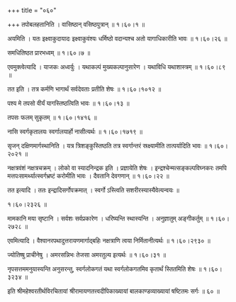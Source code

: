 +++
title = "०६०"

+++
तपोबलहतानिति । वासिष्ठान् वसिष्ठपुत्रान्  ॥  १।६०।१ ॥   

  

अयमिति । यतः इक्ष्वाकुदायादः इक्ष्वाकुवंश्यः धर्मिष्ठो वदान्यश्च अतो यागाधिकारीति भावः  ॥  १।६०।२६ ॥   

  

समधितिष्ठत प्रारभध्वम्  ॥  १।६०।७ ॥   

  

एवमुक्त्वेत्यादि । याजकः अध्वर्युः । यथाकल्पं मुख्यकल्पानुसारेण । यथाविधि यथाशास्त्रम्  ॥  १।६०।८९ ॥   

  

तत इति । तत्र कर्मणि भागार्थं सर्वदेवताः प्रतीति शेषः  ॥  १।६०।१०१२ ॥   

  

पश्य मे तपसो वीर्यं यागस्तिष्ठत्विति भावः  ॥  १।६०।१३ ॥   

  

तपसः फलम् सुकृतम्  ॥  १।६०।१४१६ ॥   

  

नासि स्वर्गकृतालयः स्वर्गालयार्हो नासीत्यर्थः  ॥  १।६०।१७१९ ॥   

  

सृजन् दक्षिणमार्गस्थानिति । यत्र त्रिशङ्कुस्तिष्ठति तत्र स्वर्गान्तरं स्रक्ष्यामीति तात्पर्यादिति भावः  ॥  १।६०।२०२१ ॥   

  

नक्षत्रवंशं नक्षत्रचक्रम् । लोको वा स्यादनिन्द्रक इति । प्रज्ञायेति शेषः । इन्द्रश्चेन्मत्सङ्कल्पविघ्नकरः तमपि मत्तपःसामर्थ्यात्स्वर्गभ्रष्टं करोमीति भावः । दैवतानि देवगणान्  ॥  १।६०।२२ ॥   

  

तत इत्यादि । ततः इन्द्रादिसर्गोपक्रमात् । स्वर्गो ऽस्त्विति सशरीरस्यास्यैवेत्यन्वयः  ॥   

१।६०।२३२६  ॥   

मामकानि मया सृष्टानि । सर्वशः सर्वप्रकारेण । धरिष्यन्ति स्थास्यन्ति । अनुज्ञातुम् अङ्गीकर्तुम्  ॥  १।६०।२७२८ ॥   

  

एवमित्यादि । वैश्वानरपथादुत्तरायणमार्गाद्बहिः नक्षत्राणि त्वया निर्मितानीत्यर्थः  ॥  १।६०।२९३० ॥   

  

ज्योतिष्षु प्राचीनेषु । अमरसन्निभः तेजसा अमरतुल्य इत्यर्थः  ॥  १।६०।३१ ॥   

  

नृपसत्तममनुयास्यन्ति अनुसरन्तु, स्वर्गलोकगतं यथा स्वर्गलोकगतमिव कृतार्थं स्तितमिति शेषः  ॥  १।६०।३२३४ ॥   

  

इति श्रीमहेश्वरतीर्थविरचितायां श्रीरामायणतत्त्वदीपिकाख्यायां बालकाण्डव्याख्यायां षष्टितमः सर्गः  ॥  ६०  ॥   

  

  

